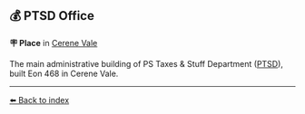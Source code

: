 ## 💰 PTSD Office

**🪧 Place** in [Cerene Vale](/cerene_vale.html)

The main administrative building of PS Taxes & Stuff Department ([PTSD](/ptsd.html)), built Eon 468 in Cerene Vale.


----------
[⬅️ Back to index](/index.md#aaf0_s)